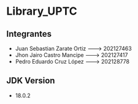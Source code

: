 # Library_UPTC

## Integrantes
- Juan Sebastian Zarate Ortiz --->  202127463 
- Jhon Jairo Castro Mancipe   --->  202127417
- Pedro Eduardo Cruz López    ---> 202128778
## JDK Version
- 18.0.2
